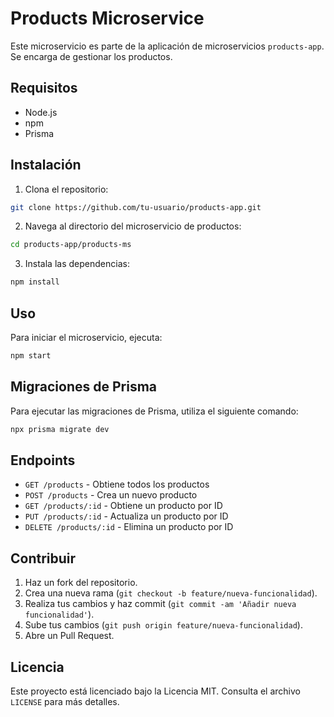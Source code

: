 # Products Microservice

Este microservicio es parte de la aplicación de microservicios `products-app`. Se encarga de gestionar los productos.

## Requisitos

- Node.js
- npm
- Prisma

## Instalación

1. Clona el repositorio:
  ```bash
  git clone https://github.com/tu-usuario/products-app.git
  ```
2. Navega al directorio del microservicio de productos:
  ```bash
  cd products-app/products-ms
  ```
3. Instala las dependencias:
  ```bash
  npm install
  ```

## Uso

Para iniciar el microservicio, ejecuta:
```bash
npm start
```

## Migraciones de Prisma

Para ejecutar las migraciones de Prisma, utiliza el siguiente comando:
```bash
npx prisma migrate dev
```

## Endpoints

- `GET /products` - Obtiene todos los productos
- `POST /products` - Crea un nuevo producto
- `GET /products/:id` - Obtiene un producto por ID
- `PUT /products/:id` - Actualiza un producto por ID
- `DELETE /products/:id` - Elimina un producto por ID

## Contribuir

1. Haz un fork del repositorio.
2. Crea una nueva rama (`git checkout -b feature/nueva-funcionalidad`).
3. Realiza tus cambios y haz commit (`git commit -am 'Añadir nueva funcionalidad'`).
4. Sube tus cambios (`git push origin feature/nueva-funcionalidad`).
5. Abre un Pull Request.

## Licencia

Este proyecto está licenciado bajo la Licencia MIT. Consulta el archivo `LICENSE` para más detalles.